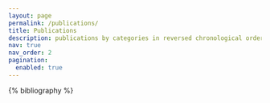 ```yaml
---
layout: page
permalink: /publications/
title: Publications
description: publications by categories in reversed chronological order. generated by jekyll-scholar.
nav: true
nav_order: 2
pagination:
  enabled: true
---
```


<!-- _pages/publications.md -->
<div class="publications">

{% bibliography %}

</div>
